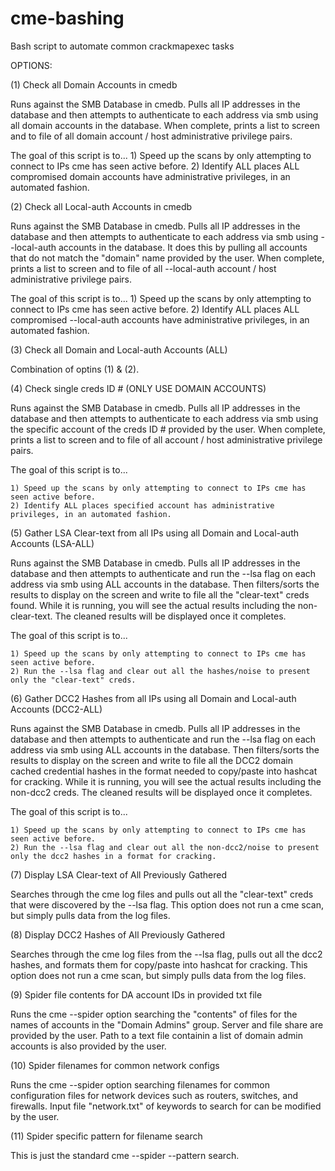 # cme-bashing
Bash script to automate common crackmapexec tasks

OPTIONS:

(1) Check all Domain Accounts in cmedb

  Runs against the SMB Database in cmedb.  Pulls all IP addresses in the database and then attempts to authenticate to each address via smb using all domain accounts in the database.  When complete, prints a list to screen and to file of all domain account / host   administrative privilege pairs.

  The goal of this script is to...
    1) Speed up the scans by only attempting to connect to IPs cme has seen active before.
    2) Identify ALL places ALL compromised domain accounts have administrative privileges, in an automated fashion.
      
      
(2) Check all Local-auth Accounts in cmedb

  Runs against the SMB Database in cmedb.  Pulls all IP addresses in the database and then attempts to authenticate to each address via smb using --local-auth accounts in the database.  It does this by pulling all accounts that do not match the "domain" name provided by the user.  When complete, prints a list to screen and to file of all --local-auth account / host   administrative privilege pairs.

  The goal of this script is to...
    1) Speed up the scans by only attempting to connect to IPs cme has seen active before.
    2) Identify ALL places ALL compromised --local-auth accounts have administrative privileges, in an automated fashion.
  
  
(3) Check all Domain and Local-auth Accounts (ALL)

   Combination of optins (1) & (2).
 
 
(4) Check single creds ID # (ONLY USE DOMAIN ACCOUNTS)

  Runs against the SMB Database in cmedb.  Pulls all IP addresses in the database and then attempts to authenticate to each address via smb using the specific account of the creds ID # provided by the user.  When complete, prints a list to screen and to file of all account / host administrative privilege pairs.

  The goal of this script is to...

    1) Speed up the scans by only attempting to connect to IPs cme has seen active before.
    2) Identify ALL places specified account has administrative privileges, in an automated fashion.
 
 
(5) Gather LSA Clear-text from all IPs using all Domain and Local-auth Accounts (LSA-ALL)

  Runs against the SMB Database in cmedb.  Pulls all IP addresses in the database and then attempts to authenticate and run the --lsa flag on each address via smb using ALL accounts in the database. Then filters/sorts the results to display on the screen and write to file all the "clear-text" creds found.  While it is running, you will see the actual results including the non-clear-text.  The cleaned results will be displayed once it completes.

  The goal of this script is to...

    1) Speed up the scans by only attempting to connect to IPs cme has seen active before.
    2) Run the --lsa flag and clear out all the hashes/noise to present only the "clear-text" creds.
  
  
(6) Gather DCC2 Hashes from all IPs using all Domain and Local-auth Accounts (DCC2-ALL)

  Runs against the SMB Database in cmedb.  Pulls all IP addresses in the database and then attempts to authenticate and run the --lsa flag on each address via smb using ALL accounts in the database. Then filters/sorts the results to display on the screen and write to file all the DCC2 domain cached credential hashes in the format needed to copy/paste into hashcat for cracking.  While it is running, you will see the actual results including the non-dcc2 creds.  The cleaned results will be displayed once it completes.

  The goal of this script is to...

    1) Speed up the scans by only attempting to connect to IPs cme has seen active before.
    2) Run the --lsa flag and clear out all the non-dcc2/noise to present only the dcc2 hashes in a format for cracking.
  
 (7) Display LSA Clear-text of All Previously Gathered
 
   Searches through the cme log files and pulls out all the "clear-text" creds that were discovered by the --lsa flag.  This option does not run a cme scan, but simply pulls data from the log files.
 
 
 (8) Display DCC2 Hashes of All Previously Gathered
 
  Searches through the cme log files from the --lsa flag, pulls out all the dcc2 hashes, and formats them for copy/paste into hashcat for cracking.  This option does not run a cme scan, but simply pulls data from the log files.
  
  
(9) Spider file contents for DA account IDs in provided txt file

  Runs the cme --spider option searching the "contents" of files for the names of accounts in the "Domain Admins" group.  Server and file share are provided by the user.  Path to a text file containin a list of domain admin accounts is also provided by the user.


(10) Spider filenames for common network configs

  Runs the cme --spider option searching filenames for common configuration files for network devices such as routers, switches, and firewalls.  Input file "network.txt" of keywords to search for can be modified by the user.


(11) Spider specific pattern for filename search

  This is just the standard cme --spider --pattern search.
